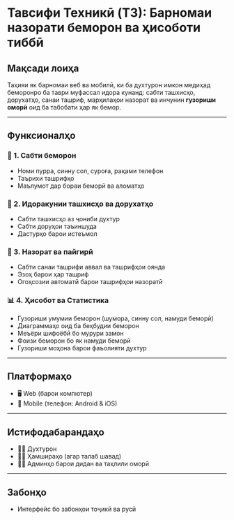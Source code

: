 # Тавсифи Техникӣ (TЗ): Барномаи назорати беморон ва ҳисоботи тиббӣ

## Мақсади лоиҳа
Таҳияи як барномаи веб ва мобилӣ, ки ба духтурон имкон медиҳад беморонро ба таври муфассал идора кунанд: сабти ташхисҳо, дорухатҳо, санаи ташриф, марҳилаҳои назорат ва инчунин **гузориши оморӣ** оид ба табобати ҳар як бемор.

---

## Функсионалҳо

### 📁 1. Сабти беморон
- Номи пурра, синну сол, суроға, рақами телефон
- Таърихи ташрифҳо
- Маълумот дар бораи беморӣ ва аломатҳо

### 💊 2. Идоракунии ташхисҳо ва дорухатҳо
- Сабти ташхисҳо аз ҷониби духтур
- Сабти доруҳои таъиншуда
- Дастурҳо барои истеъмол

### 📅 3. Назорат ва пайгирӣ
- Сабти санаи ташрифи аввал ва ташрифҳои оянда
- Эзоҳ барои ҳар ташриф
- Огоҳсозии автоматӣ барои ташрифҳои назоратӣ

### 📊 4. Ҳисобот ва Статистика
- Гузориши умумии беморон (шумора, синну сол, намуди беморӣ)
- Диаграммаҳо оид ба беҳбудии беморон
- Меъёри шифоёбӣ бо мурури замон
- Фоизи беморон бо як намуди беморӣ
- Гузориши моҳона барои фаъолияти духтур

---

## Платформаҳо
- 🖥️ Web (барои компютер)
- 📱 Mobile (телефон: Android & iOS)

---

## Истифодабарандаҳо
- 👨‍⚕️ Духтурон
- 👩‍💼 Ҳамшираҳо (агар талаб шавад)
- 👨‍💻 Админҳо барои дидан ва таҳлили оморӣ

---

## Забонҳо
- Интерфейс бо забонҳои тоҷикӣ ва русӣ


